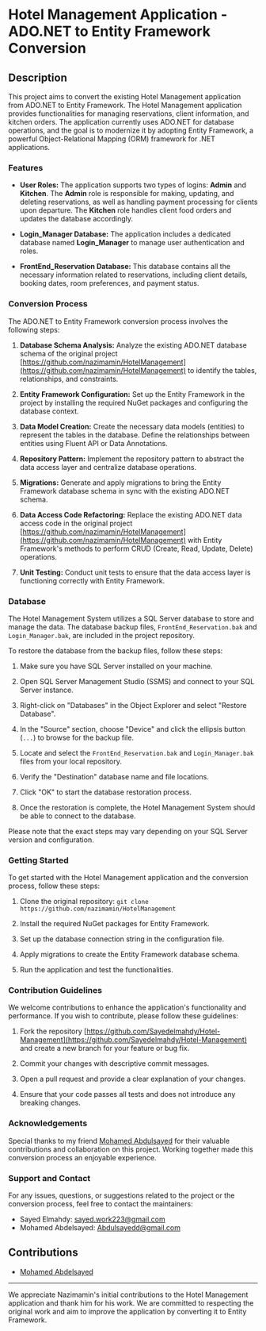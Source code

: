 # Hotel Management Application - ADO.NET to Entity Framework Conversion


## Description

This project aims to convert the existing Hotel Management application from ADO.NET to Entity Framework. The Hotel Management application provides functionalities for managing reservations, client information, and kitchen orders. The application currently uses ADO.NET for database operations, and the goal is to modernize it by adopting Entity Framework, a powerful Object-Relational Mapping (ORM) framework for .NET applications.

### Features

- **User Roles:** The application supports two types of logins: **Admin** and **Kitchen**. The **Admin** role is responsible for making, updating, and deleting reservations, as well as handling payment processing for clients upon departure. The **Kitchen** role handles client food orders and updates the database accordingly.

- **Login_Manager Database:** The application includes a dedicated database named **Login_Manager** to manage user authentication and roles.

- **FrontEnd_Reservation Database:** This database contains all the necessary information related to reservations, including client details, booking dates, room preferences, and payment status.

### Conversion Process

The ADO.NET to Entity Framework conversion process involves the following steps:

1. **Database Schema Analysis:** Analyze the existing ADO.NET database schema of the original project [https://github.com/nazimamin/HotelManagement](https://github.com/nazimamin/HotelManagement) to identify the tables, relationships, and constraints.

2. **Entity Framework Configuration:** Set up the Entity Framework in the project by installing the required NuGet packages and configuring the database context.

3. **Data Model Creation:** Create the necessary data models (entities) to represent the tables in the database. Define the relationships between entities using Fluent API or Data Annotations.

4. **Repository Pattern:** Implement the repository pattern to abstract the data access layer and centralize database operations.

5. **Migrations:** Generate and apply migrations to bring the Entity Framework database schema in sync with the existing ADO.NET schema.

6. **Data Access Code Refactoring:** Replace the existing ADO.NET data access code in the original project [https://github.com/nazimamin/HotelManagement](https://github.com/nazimamin/HotelManagement) with Entity Framework's methods to perform CRUD (Create, Read, Update, Delete) operations.

7. **Unit Testing:** Conduct unit tests to ensure that the data access layer is functioning correctly with Entity Framework.


### Database

The Hotel Management System utilizes a SQL Server database to store and manage the data. The database backup files, `FrontEnd_Reservation.bak` and `Login_Manager.bak`, are included in the project repository.

To restore the database from the backup files, follow these steps:

1. Make sure you have SQL Server installed on your machine.

2. Open SQL Server Management Studio (SSMS) and connect to your SQL Server instance.

3. Right-click on "Databases" in the Object Explorer and select "Restore Database".

4. In the "Source" section, choose "Device" and click the ellipsis button (`...`) to browse for the backup file.

5. Locate and select the `FrontEnd_Reservation.bak` and `Login_Manager.bak` files from your local repository.

6. Verify the "Destination" database name and file locations.

7. Click "OK" to start the database restoration process.

8. Once the restoration is complete, the Hotel Management System should be able to connect to the database.

Please note that the exact steps may vary depending on your SQL Server version and configuration.


### Getting Started

To get started with the Hotel Management application and the conversion process, follow these steps:

1. Clone the original repository: `git clone https://github.com/nazimamin/HotelManagement`

2. Install the required NuGet packages for Entity Framework.

3. Set up the database connection string in the configuration file.

4. Apply migrations to create the Entity Framework database schema.

5. Run the application and test the functionalities.

### Contribution Guidelines

We welcome contributions to enhance the application's functionality and performance. If you wish to contribute, please follow these guidelines:

1. Fork the repository [https://github.com/Sayedelmahdy/Hotel-Management](https://github.com/Sayedelmahdy/Hotel-Management) and create a new branch for your feature or bug fix.

2. Commit your changes with descriptive commit messages.

3. Open a pull request and provide a clear explanation of your changes.

4. Ensure that your code passes all tests and does not introduce any breaking changes.

### Acknowledgements

Special thanks to my friend [Mohamed Abdulsayed](https://github.com/Abdulsayedd/Abdulsayedd) for their valuable contributions and collaboration on this project. Working together made this conversion process an enjoyable experience.


### Support and Contact

For any issues, questions, or suggestions related to the project or the conversion process, feel free to contact the maintainers:

- Sayed Elmahdy: sayed.work223@gmail.com
- Mohamed Abdelsayed: Abdulsayedd@gmail.com

## Contributions
- [Mohamed Abdelsayed](https://github.com/Abdulsayedd/Abdulsayedd)

---

We appreciate Nazimamin's initial contributions to the Hotel Management application and thank him for his work. We are committed to respecting the original work and aim to improve the application by converting it to Entity Framework.


